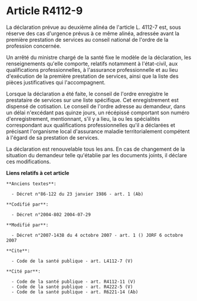 # Article R4112-9

La déclaration prévue au deuxième alinéa de l'article L. 4112-7 est, sous réserve des cas d'urgence prévus à ce même alinéa,
adressée avant la première prestation de services au conseil national de l'ordre de la profession concernée.

Un arrêté du ministre chargé de la santé fixe le modèle de la déclaration, les renseignements qu'elle comporte, relatifs
notamment à l'état-civil, aux qualifications professionnelles, à l'assurance professionnelle et au lieu d'exécution de la
première prestation de services, ainsi que la liste des pièces justificatives qui l'accompagnent.

Lorsque la déclaration a été faite, le conseil de l'ordre enregistre le prestataire de services sur une liste spécifique. Cet
enregistrement est dispensé de cotisation. Le conseil de l'ordre adresse au demandeur, dans un délai n'excédant pas quinze
jours, un récépissé comportant son numéro d'enregistrement, mentionnant, s'il y a lieu, la ou les spécialités correspondant
aux qualifications professionnelles qu'il a déclarées et précisant l'organisme local d'assurance maladie territorialement
compétent à l'égard de sa prestation de services.

La déclaration est renouvelable tous les ans. En cas de changement de la situation du demandeur telle qu'établie par les
documents joints, il déclare ces modifications.

**Liens relatifs à cet article**

	**Anciens textes**:

	  - Décret n°86-122 du 23 janvier 1986 - art. 1 (Ab)

	**Codifié par**:

	  - Décret n°2004-802 2004-07-29

	**Modifié par**:

	  - Décret n°2007-1438 du 4 octobre 2007 - art. 1 () JORF 6 octobre 2007

	**Cite**:

	  - Code de la santé publique - art. L4112-7 (V)

	**Cité par**:

	  - Code de la santé publique - art. R4112-11 (V)
	  - Code de la santé publique - art. R4222-5 (V)
	  - Code de la santé publique - art. R6221-14 (Ab)
